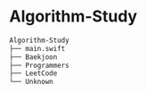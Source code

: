 # Algorithm-Study

```bash
Algorithm-Study
├── main.swift
├── Baekjoon
├── Programmers
├── LeetCode
└── Unknown
``` 
